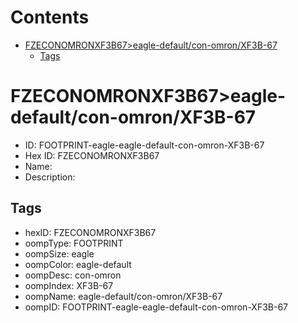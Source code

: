 



Contents
========

* [FZECONOMRONXF3B67>eagle-default/con-omron/XF3B-67](#fzeconomronxf3b67eagle-defaultcon-omronxf3b-67)
	* [Tags](#tags)

# FZECONOMRONXF3B67>eagle-default/con-omron/XF3B-67

- ID: FOOTPRINT-eagle-eagle-default-con-omron-XF3B-67
- Hex ID: FZECONOMRONXF3B67
- Name: 
- Description: 

## Tags

- hexID: FZECONOMRONXF3B67
- oompType: FOOTPRINT
- oompSize: eagle
- oompColor: eagle-default
- oompDesc: con-omron
- oompIndex: XF3B-67
- oompName: eagle-default/con-omron/XF3B-67
- oompID: FOOTPRINT-eagle-eagle-default-con-omron-XF3B-67
